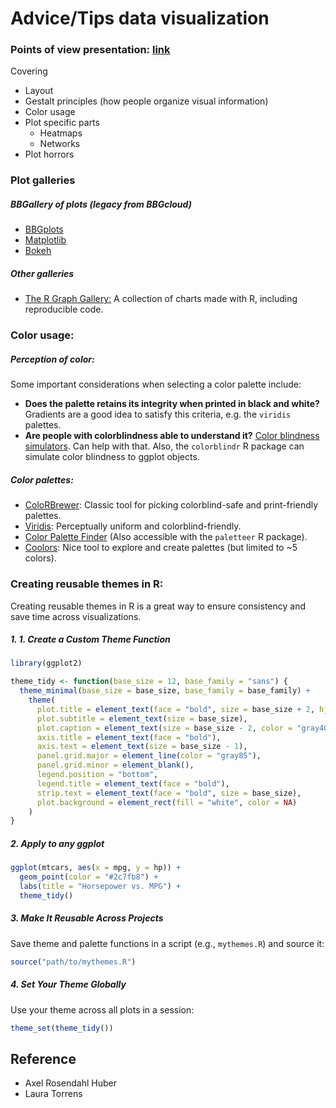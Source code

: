 # Advice/Tips data visualization

### Points of view presentation: [link](https://docs.google.com/presentation/d/1HvGeGT9NBhVc0SKlyTx5Fae_4aTbyyfjVA7LIUvFBZA/edit#slide=id.p) 
Covering
- Layout
- Gestalt principles (how people organize visual information)
- Color usage
- Plot specific parts
    - Heatmaps
    - Networks
- Plot horrors


### Plot galleries
##### BBGallery of plots (legacy from BBGcloud)
- [BBGplots](https://bbgcloud.irbbarcelona.org/dashboard/bggallery/bbgplots/index.html)
- [Matplotlib](https://bbgcloud.irbbarcelona.org/dashboard/bggallery/examples_mpl/index.html)
- [Bokeh](https://bbgcloud.irbbarcelona.org/dashboard/bggallery/examples_bkh/index.html) 
##### Other galleries
- [The R Graph Gallery:](https://r-graph-gallery.com/) A collection of charts made with R, including reproducible code. 


### Color usage:
##### Perception of color: 
Some important considerations when selecting a color palette include:
- **Does the palette retains its integrity when printed in black and white?** Gradients are a good idea to satisfy this criteria, e.g. the `viridis` palettes.  
- **Are people with colorblindness able to understand it?** [Color blindness simulators](https://www.color-blindness.com/coblis-color-blindness-simulator/). Can help with that. Also, the `colorblindr` R package can simulate color blindness to ggplot objects.

##### Color palettes:
- [ColoRBrewer](https://colorbrewer2.org/#type=sequential&scheme=BuGn&n=3): Classic tool for picking colorblind-safe and print-friendly palettes.
- [Viridis](https://search.r-project.org/CRAN/refmans/viridisLite/html/viridis.html): Perceptually uniform and colorblind-friendly.
- [Color Palette Finder](https://r-graph-gallery.com/color-palette-finder) (Also accessible with the `paletteer` R package).
- [Coolors](https://coolors.co/): Nice tool to explore and create palettes (but limited to ~5 colors).

### Creating reusable themes in R:
Creating reusable themes in R is a great way to ensure consistency and save time across visualizations. 
##### 1. 1. Create a Custom Theme Function
```R
library(ggplot2)

theme_tidy <- function(base_size = 12, base_family = "sans") {
  theme_minimal(base_size = base_size, base_family = base_family) +
    theme(
      plot.title = element_text(face = "bold", size = base_size + 2, hjust = 0.5),
      plot.subtitle = element_text(size = base_size),
      plot.caption = element_text(size = base_size - 2, color = "gray40"),
      axis.title = element_text(face = "bold"),
      axis.text = element_text(size = base_size - 1),
      panel.grid.major = element_line(color = "gray85"),
      panel.grid.minor = element_blank(),
      legend.position = "bottom",
      legend.title = element_text(face = "bold"),
      strip.text = element_text(face = "bold", size = base_size),
      plot.background = element_rect(fill = "white", color = NA)
    )
}
```
##### 2. Apply to any ggplot
```R
ggplot(mtcars, aes(x = mpg, y = hp)) +
  geom_point(color = "#2c7fb8") +
  labs(title = "Horsepower vs. MPG") +
  theme_tidy()
```
##### 3. Make It Reusable Across Projects
Save theme and palette functions in a script (e.g., `mythemes.R`) and source it:
```R
source("path/to/mythemes.R")
```
##### 4. Set Your Theme Globally
Use your theme across all plots in a session:
```R
theme_set(theme_tidy())
```

## Reference
- Axel Rosendahl Huber
- Laura Torrens
